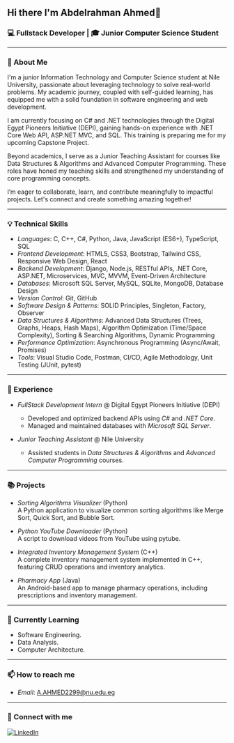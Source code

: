 ## Hi there I'm Abdelrahman Ahmed👋

### 💻 Fullstack Developer | 🎓 Junior Computer Science Student

---

### 🚀 About Me

<!--
I'm a *junior Information Technology and Computer Science student* at *Nile University*, I have built a strong foundation in software engineering through my academic journey. My passion for learning extends beyond the classroom, as I actively pursue self-guided education in web development, showcasing my initiative and commitment. I am eager to collaborate with experienced professionals and contribute meaningfully to any team I join.

I’m thrilled about the opportunity to connect! I am deeply interested in computer science, programming languages, and applying technology to solve practical challenges. Currently, as a junior at Nile University, my focus is on **C# and .NET**. Through the *Digital Egypt Pioneers Initiative (DEPI)*, I am gaining hands-on experience with *.NET Core Web API, ASP.NET MVC, and SQL*, preparing to apply these skills in my upcoming Capstone Project.

Beyond academics, I serve as a *Junior Teaching Assistant* for *Data Structures & Algorithms* and *Advanced Computer Programming* at Nile University, a role that has sharpened my teaching skills and enabled me to help students strengthen their programming fundamentals.
-->

I'm a junior Information Technology and Computer Science student at Nile University, passionate about leveraging technology to solve real-world problems. My academic journey, coupled with self-guided learning, has equipped me with a solid foundation in software engineering and web development.

I am currently focusing on C# and .NET technologies through the Digital Egypt Pioneers Initiative (DEPI), gaining hands-on experience with .NET Core Web API, ASP.NET MVC, and SQL. This training is preparing me for my upcoming Capstone Project.

Beyond academics, I serve as a Junior Teaching Assistant for courses like Data Structures & Algorithms and Advanced Computer Programming. These roles have honed my teaching skills and strengthened my understanding of core programming concepts.

I’m eager to collaborate, learn, and contribute meaningfully to impactful projects. Let's connect and create something amazing together!

---

### 💡 Technical Skills

- *Languages*: C, C++, C#, Python, Java, JavaScript (ES6+), TypeScript, SQL
- *Frontend Development*: HTML5, CSS3, Bootstrap, Tailwind CSS, Responsive Web Design, React
- *Backend Development*: Django, Node.js, RESTful APIs, .NET Core, ASP.NET, Microservices, MVC, MVVM, Event-Driven Architecture
- *Databases*: Microsoft SQL Server, MySQL, SQLite, MongoDB, Database Design
- *Version Control*: Git, GitHub
- *Software Design & Patterns*: SOLID Principles, Singleton, Factory, Observer
- *Data Structures & Algorithms*: Advanced Data Structures (Trees, Graphs, Heaps, Hash Maps), Algorithm Optimization (Time/Space Complexity), Sorting & Searching Algorithms, Dynamic Programming
- *Performance Optimization*: Asynchronous Programming (Async/Await, Promises)
- *Tools*: Visual Studio Code, Postman, CI/CD, Agile Methodology, Unit Testing (JUnit, pytest)

---

### 💼 Experience

- *FullStack Development Intern* @ Digital Egypt Pioneers Initiative (DEPI)
  - Developed and optimized backend APIs using *C#* and *.NET Core*.
  - Managed and maintained databases with *Microsoft SQL Server*.

- *Junior Teaching Assistant* @ Nile University
  - Assisted students in *Data Structures & Algorithms* and *Advanced Computer Programming* courses.

---

### 📚 Projects

- *Sorting Algorithms Visualizer* (Python)  
  A Python application to visualize common sorting algorithms like Merge Sort, Quick Sort, and Bubble Sort.

- *Python YouTube Downloader* (Python)  
  A script to download videos from YouTube using pytube.

- *Integrated Inventory Management System* (C++)  
  A complete inventory management system implemented in C++, featuring CRUD operations and inventory analytics.

- *Pharmacy App* (Java)  
  An Android-based app to manage pharmacy operations, including prescriptions and inventory management.

---

### 🌱 Currently Learning

- Software Engineering.
- Data Analysis.
- Computer Architecture.

---

### 📫 How to reach me

- *Email*: [A.AHMED2299@nu.edu.eg](mailto:A.AHMED2299@nu.edu.eg)
<!--
- *LinkedIn*: [linkedin.com/in/abdelrahman-ahmed](https://www.linkedin.com/in/abdelrahman-ahmed-9b0828252/)
-->

---

### 🔗 Connect with me

[![LinkedIn](https://img.shields.io/badge/LinkedIn-0077B5?style=for-the-badge&logo=linkedin&logoColor=white)](https://www.linkedin.com/in/abdelrahman-ahmed-9b0828252/)

<!--
**abdelrahman-a99/abdelrahman-a99** is a ✨ _special_ ✨ repository because its `README.md` (this file) appears on your GitHub profile.

Here are some ideas to get you started:

- 🔭 I’m currently working on ...
- 🌱 I’m currently learning ...
- 👯 I’m looking to collaborate on ...
- 🤔 I’m looking for help with ...
- 💬 Ask me about ...
- 📫 How to reach me: ...
- 😄 Pronouns: ...
- ⚡ Fun fact: ...
-->
